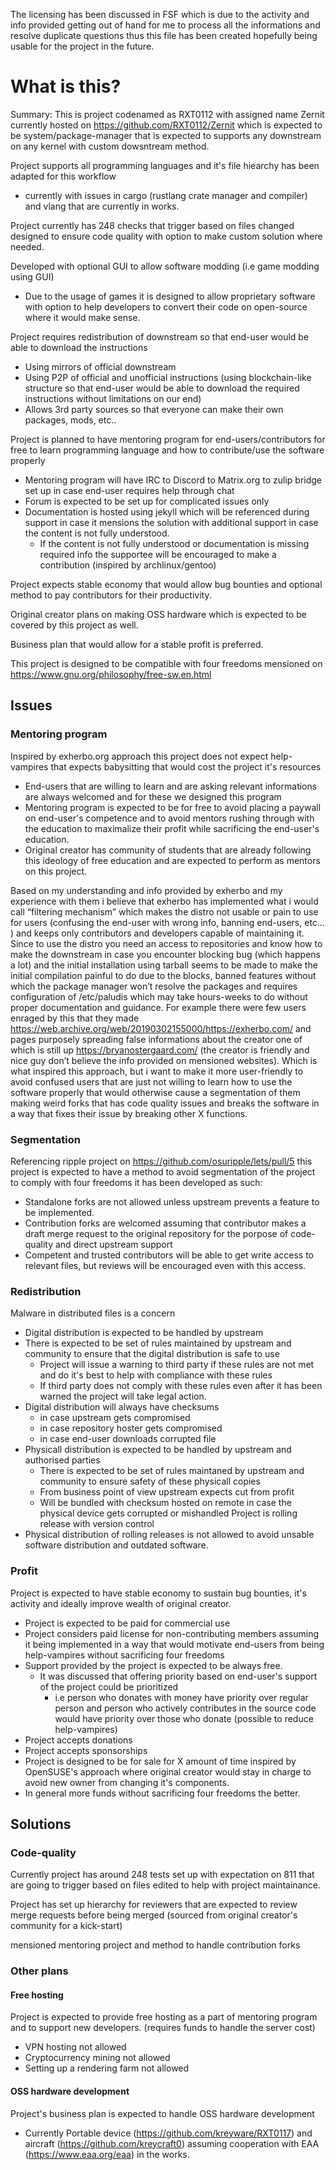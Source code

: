 The licensing has been discussed in FSF which is due to the activity and info provided getting out of hand for me to process all the informations and resolve duplicate questions thus this file has been created hopefully being usable for the project in the future.

# What is this?
Summary: This is project codenamed as RXT0112 with assigned name Zernit currently hosted on https://github.com/RXT0112/Zernit which is expected to be system/package-manager that is expected to supports any downstream on any kernel with custom dowsntream method.

Project supports all programming languages and it's file hiearchy has been adapted for this workflow
- currently with issues in cargo (rustlang crate manager and compiler) and vlang that are currently in works.

Project currently has 248 checks that trigger based on files changed designed to ensure code quality with option to make custom solution where needed.

Developed with optional GUI to allow software modding (i.e game modding using GUI)
- Due to the usage of games it is designed to allow proprietary software with option to help developers to convert their code on open-source where it would make sense.

Project requires redistribution of downstream so that end-user would be able to download the instructions
- Using mirrors of official downstream
- Using P2P of official and unofficial instructions (using blockchain-like structure so that end-user would be able to download the required instructions without limitations on our end)
- Allows 3rd party sources so that everyone can make their own packages, mods, etc..

Project is planned to have mentoring program for end-users/contributors for free to learn programming language and how to contribute/use the software properly
- Mentoring program will have IRC to Discord to Matrix.org to zulip bridge set up in case end-user requires help through chat
- Forum is expected to be set up for complicated issues only
- Documentation is hosted using jekyll which will be referenced during support in case it mensions the solution with additional support in case the content is not fully understood.
  - If the content is not fully understood or documentation is missing required info the supportee will be encouraged to make a contribution (inspired by archlinux/gentoo)

Project expects stable economy that would allow bug bounties and optional method to pay contributors for their productivity.

Original creator plans on making OSS hardware which is expected to be covered by this project as well.

Business plan that would allow for a stable profit is preferred.

This project is designed to be compatible with four freedoms mensioned on https://www.gnu.org/philosophy/free-sw.en.html

## Issues

### Mentoring program
Inspired by exherbo.org approach this project does not expect help-vampires that expects babysitting that would cost the project it's resources
- End-users that are willing to learn and are asking relevant informations are always welcomed and for these we designed this program
- Mentoring program is expected to be for free to avoid placing a paywall on end-user's competence and to avoid mentors rushing through with the education to maximalize their profit while sacrificing the end-user's education.
- Original creator has community of students that are already following this ideology of free education and are expected to perform as mentors on this project.

Based on my understanding and info provided by exherbo and my experience with them i believe that exherbo has implemented what i would call “filtering mechanism” which makes the distro not usable or pain to use for users (confusing the end-user with wrong info, banning end-users, etc… ) and keeps only contributors and developers capable of maintaining it.
Since to use the distro you need an access to repositories and know how to make the downstream in case you encounter blocking bug (which happens a lot) and the initial installation using tarball seems to be made to make the initial compilation painful to do due to the blocks, banned features without which the package manager won’t resolve the packages and requires configuration of /etc/paludis which may take hours-weeks to do without proper documentation and guidance.
For example there were few users enraged by this that they made https://web.archive.org/web/20190302155000/https://exherbo.com/ and pages purposely spreading false informations about the creator one of which is still up https://bryanostergaard.com/ (the creator is friendly and nice guy don’t believe the info provided on mensioned websites).
Which is what inspired this approach, but i want to make it more user-friendly to avoid confused users that are just not willing to learn how to use the software properly that would otherwise cause a segmentation of them making weird forks that has code quality issues and breaks the software in a way that fixes their issue by breaking other X functions.

### Segmentation
Referencing ripple project on https://github.com/osuripple/lets/pull/5 this project is expected to have a method to avoid segmentation of the project to comply with four freedoms it has been developed as such:
- Standalone forks are not allowed unless upstream prevents a feature to be implemented.
- Contribution forks are welcomed assuming that contributor makes a draft merge request to the original repository for the porpose of code-quality and direct upstream support
- Competent and trusted contributors will be able to get write access to relevant files, but reviews will be encouraged even with this access.

### Redistribution
Malware in distributed files is a concern
- Digital distribution is expected to be handled by upstream
- There is expected to be set of rules maintained by upstream and community to ensure that the digital distribution is safe to use
  - Project will issue a warning to third party if these rules are not met and do it's best to help with compliance with these rules
  - If third party does not comply with these rules even after it has been warned the project will take legal action.
- Digital distribution will always have checksums
  - in case upstream gets compromised
  - in case repository hoster gets compromised
  - in case end-user downloads corrupted file
- Physicall distribution is expected to be handled by upstream and authorised parties
  - There is expected to be set of rules maintaned by upstream and community to ensure safety of these physicall copies
  - From business point of view upstream expects cut from profit
  - Will be bundled with checksum hosted on remote in case the physical device gets corrupted or mishandled
Project is rolling release with version control
- Physical distribution of rolling releases is not allowed to avoid unsable software distribution and outdated software.

### Profit
Project is expected to have stable economy to sustain bug bounties, it's activity and ideally improve wealth of original creator.
- Project is expected to be paid for commercial use
- Project considers paid license for non-contributing members assuming it being implemented in a way that would motivate end-users from being help-vampires without sacrificing four freedoms
- Support provided by the project is expected to be always free.
  - It was discussed that offering priority based on end-user's support of the project could be prioritized
    - i.e person who donates with money have priority over regular person and person who actively contributes in the source code would have priority over those who donate (possible to reduce help-vampires)
- Project accepts donations
- Project accepts sponsorships
- Project is designed to be for sale for X amount of time inspired by OpenSUSE's approach where original creator would stay in charge to avoid new owner from changing it's components.
- In general more funds without sacrificing four freedoms the better.

## Solutions

### Code-quality
Currently project has around 248 tests set up with expectation on 811 that are going to trigger based on files edited to help with project maintainance.

Project has set up hierarchy for reviewers that are expected to review merge requests before being merged (sourced from original creator's community for a kick-start)

mensioned mentoring project and method to handle contribution forks 

### Other plans

#### Free hosting
Project is expected to provide free hosting as a part of mentoring program and to support new developers. (requires funds to handle the server cost)
- VPN hosting not allowed
- Cryptocurrency mining not allowed
- Setting up a rendering farm not allowed

#### OSS hardware development
Project's business plan is expected to handle OSS hardware development
- Currently Portable device (https://github.com/kreyware/RXT0117) and aircraft (https://github.com/kreycraft0) assuming cooperation with EAA (https://www.eaa.org/eaa) in the works.


